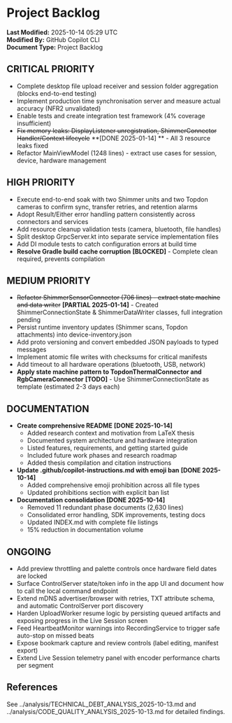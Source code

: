 # Project Backlog

**Last Modified:** 2025-10-14 05:29 UTC  
**Modified By:** GitHub Copilot CLI  
**Document Type:** Project Backlog

## CRITICAL PRIORITY

- Complete desktop file upload receiver and session folder aggregation (blocks end-to-end testing)
- Implement production time synchronisation server and measure actual accuracy (NFR2 unvalidated)
- Enable tests and create integration test framework (4% coverage insufficient)
- ~~Fix memory leaks: DisplayListener unregistration, ShimmerConnector Handler/Context lifecycle~~ **[DONE 2025-01-14]
  ** - All 3 resource leaks fixed
- Refactor MainViewModel (1248 lines) - extract use cases for session, device, hardware management

## HIGH PRIORITY

- Execute end-to-end soak with two Shimmer units and two Topdon cameras to confirm sync, transfer retries, and retention
  alarms
- Adopt Result/Either error handling pattern consistently across connectors and services
- Add resource cleanup validation tests (camera, bluetooth, file handles)
- Split desktop GrpcServer.kt into separate service implementation files
- Add DI module tests to catch configuration errors at build time
- **Resolve Gradle build cache corruption** **[BLOCKED]** - Complete clean required, prevents compilation

## MEDIUM PRIORITY

- ~~Refactor ShimmerSensorConnector (706 lines) - extract state machine and data writer~~ **[PARTIAL 2025-01-14]** -
  Created ShimmerConnectionState & ShimmerDataWriter classes, full integration pending
- Persist runtime inventory updates (Shimmer scans, Topdon attachments) into device-inventory.json
- Add proto versioning and convert embedded JSON payloads to typed messages
- Implement atomic file writes with checksums for critical manifests
- Add timeout to all hardware operations (bluetooth, USB, network)
- **Apply state machine pattern to TopdonThermalConnector and RgbCameraConnector** **[TODO]** - Use
  ShimmerConnectionState as template (estimated 2-3 days each)

## DOCUMENTATION

- **Create comprehensive README** **[DONE 2025-10-14]**
    - Added research context and motivation from LaTeX thesis
    - Documented system architecture and hardware integration
    - Listed features, requirements, and getting started guide
    - Included future work phases and research roadmap
    - Added thesis compilation and citation instructions
- **Update .github/copilot-instructions.md with emoji ban** **[DONE 2025-10-14]**
    - Added comprehensive emoji prohibition across all file types
    - Updated prohibitions section with explicit ban list
- **Documentation consolidation** **[DONE 2025-10-14]**
    - Removed 11 redundant phase documents (2,630 lines)
    - Consolidated error handling, SDK improvements, testing docs
    - Updated INDEX.md with complete file listings
    - 15% reduction in documentation volume

## ONGOING

- Add preview throttling and palette controls once hardware field dates are locked
- Surface ControlServer state/token info in the app UI and document how to call the local command endpoint
- Extend mDNS advertiser/browser with retries, TXT attribute schema, and automatic ControlServer port discovery
- Harden UploadWorker resume logic by persisting queued artifacts and exposing progress in the Live Session screen
- Feed HeartbeatMonitor warnings into RecordingService to trigger safe auto-stop on missed beats
- Expose bookmark capture and review controls (label editing, manifest export)
- Extend Live Session telemetry panel with encoder performance charts per segment

## References

See ../analysis/TECHNICAL_DEBT_ANALYSIS_2025-10-13.md and ../analysis/CODE_QUALITY_ANALYSIS_2025-10-13.md for detailed
findings.
